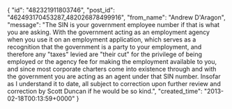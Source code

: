  {
   "id": "482321911803746",
   "post_id": "462493170453287_482026878499916",
   "from_name": "Andrew D'Aragon",
   "message": "The SIN is your government employee number if that is what you are asking. With the government acting as an employment agency when you use it on an employment application, which serves as a recognition that the government is a party to your employment, and therefore any \"taxes\" levied are \"their cut\" for the privilege of being employed or the agency fee for making the employment available to you, and since most corporate charters come into existence through and with the government you are acting as an agent under that SIN number. Insofar as I understand it to date, all subject to correction upon further review and correction by Scott Duncan if he would be so kind.",
   "created_time": "2013-02-18T00:13:59+0000"
 }
